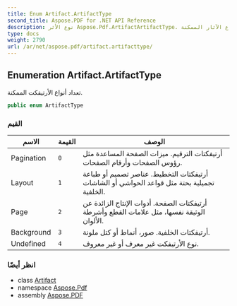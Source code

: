 ```yaml
---
title: Enum Artifact.ArtifactType
second_title: Aspose.PDF for .NET API Reference
description: نوع الأثر Aspose.Pdf.ArtifactArtifactType. تعداد أنواع الآثار الممكنة
type: docs
weight: 2790
url: /ar/net/aspose.pdf/artifact.artifacttype/
---
```

## Enumeration Artifact.ArtifactType

تعداد أنواع الأرتيفكت الممكنة.

```csharp
public enum ArtifactType
```

### القيم

| الاسم | القيمة | الوصف |
| --- | --- | --- |
| Pagination | `0` | أرتيفكتات الترقيم. ميزات الصفحة المساعدة مثل رؤوس الصفحات وأرقام الصفحات. |
| Layout | `1` | أرتيفكتات التخطيط. عناصر تصميم أو طباعة تجميلية بحتة مثل قواعد الحواشي أو الشاشات الخلفية. |
| Page | `2` | أرتيفكتات الصفحة. أدوات الإنتاج الزائدة عن الوثيقة نفسها، مثل علامات القطع وأشرطة الألوان. |
| Background | `3` | أرتيفكتات الخلفية. صور، أنماط أو كتل ملونة. |
| Undefined | `4` | نوع الأرتيفكت غير معرف أو غير معروف. |

### انظر أيضًا

* class [Artifact](../artifact/)
* namespace [Aspose.Pdf](../../aspose.pdf/)
* assembly [Aspose.PDF](../../)